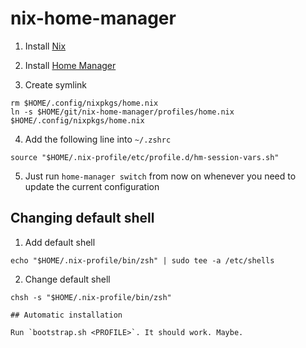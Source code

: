 # nix-home-manager

1. Install [Nix](https://nixos.org/download.html)

2. Install [Home Manager](https://rycee.gitlab.io/home-manager/)

3. Create symlink

```
rm $HOME/.config/nixpkgs/home.nix
ln -s $HOME/git/nix-home-manager/profiles/home.nix $HOME/.config/nixpkgs/home.nix
```

4. Add the following line into `~/.zshrc`

```
source "$HOME/.nix-profile/etc/profile.d/hm-session-vars.sh"
```

5. Just run `home-manager switch` from now on whenever you need to update the current configuration

## Changing default shell

1. Add default shell

```
echo "$HOME/.nix-profile/bin/zsh" | sudo tee -a /etc/shells
```

2. Change default shell

```
chsh -s "$HOME/.nix-profile/bin/zsh"

## Automatic installation

Run `bootstrap.sh <PROFILE>`. It should work. Maybe.
